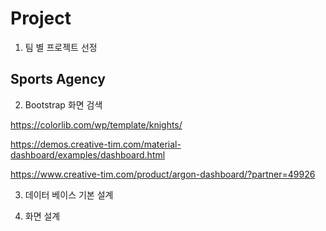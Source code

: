 # Project

1. 팀 별 프로젝트 선정

## Sports Agency



2. Bootstrap 화면 검색

<https://colorlib.com/wp/template/knights/>

<https://demos.creative-tim.com/material-dashboard/examples/dashboard.html>

<https://www.creative-tim.com/product/argon-dashboard/?partner=49926>



3. 데이터 베이스 기본 설계



4. 화면 설계
